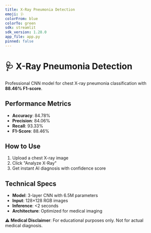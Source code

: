 ```yaml
---
title: X-Ray Pneumonia Detection
emoji: 🩺
colorFrom: blue
colorTo: green
sdk: streamlit
sdk_version: 1.28.0
app_file: app.py
pinned: false
---
```


# 🩺 X-Ray Pneumonia Detection

Professional CNN model for chest X-ray pneumonia classification with **88.46% F1-score**.

## Performance Metrics
- **Accuracy**: 84.78%
- **Precision**: 84.06%
- **Recall**: 93.33%
- **F1-Score**: 88.46%

## How to Use
1. Upload a chest X-ray image
2. Click "Analyze X-Ray"
3. Get instant AI diagnosis with confidence score

## Technical Specs
- **Model**: 3-layer CNN with 6.5M parameters
- **Input**: 128×128 RGB images
- **Inference**: <2 seconds
- **Architecture**: Optimized for medical imaging

⚠️ **Medical Disclaimer**: For educational purposes only. Not for actual medical diagnosis.
